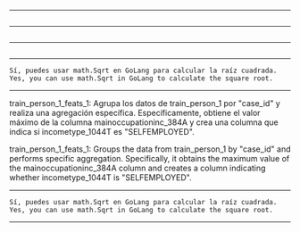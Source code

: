 
---
```
```
---
```
```
---
```
```
---
```
Sí, puedes usar math.Sqrt en GoLang para calcular la raíz cuadrada.
Yes, you can use math.Sqrt in GoLang to calculate the square root.
```
---

train_person_1_feats_1: Agrupa los datos de train_person_1 por "case_id" y realiza una agregación específica. 
Específicamente, obtiene el valor máximo de la columna mainoccupationinc_384A y crea una columna que indica si incometype_1044T es "SELFEMPLOYED".


train_person_1_feats_1: Groups the data from train_person_1 by "case_id" and performs specific aggregation. 
Specifically, it obtains the maximum value of the mainoccupationinc_384A column and creates a column indicating whether incometype_1044T is "SELFEMPLOYED".

---

```
Sí, puedes usar math.Sqrt en GoLang para calcular la raíz cuadrada.
Yes, you can use math.Sqrt in GoLang to calculate the square root.
```
---

